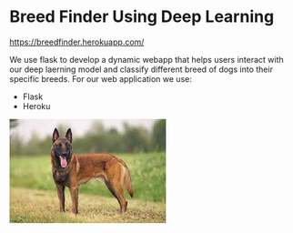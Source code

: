# Breed Finder Using Deep Learning 
https://breedfinder.herokuapp.com/

We use flask to develop a dynamic webapp that helps users interact with our deep laerning model and classify different breed of dogs into their specific breeds. For our web application we use:
- Flask
- Heroku

![](./static/images/dog.jpg)
